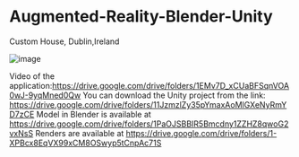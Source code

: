 # Augmented-Reality-Blender-Unity
Custom House, Dublin,Ireland


![image](https://user-images.githubusercontent.com/72860745/152179768-e6705cf7-cf05-4fb6-bb88-0c2a8ca8360a.png)




Video of the application:https://drive.google.com/drive/folders/1EMv7D_xCUaBFSqnVOA0wJ-9yqMned0Qw
You can download the Unity project from the link: https://drive.google.com/drive/folders/11JzmzlZy35pYmaxAoMlGXeNyRmYD7zCE
Model in Blender is available at https://drive.google.com/drive/folders/1PaOJSBBIR5Bmcdny1ZZHZ8qwoG2vxNsS
Renders are available at https://drive.google.com/drive/folders/1-XPBcx8EqVX99xCM8OSwyp5tCnpAc71S
